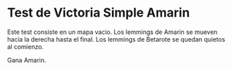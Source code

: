 # Test de Victoria Simple Amarin

Este test consiste en un mapa vacio. Los lemmings de Amarin se mueven hacia la derecha hasta el final.
Los lemmings de Betarote se quedan quietos al comienzo.

Gana Amarin.
